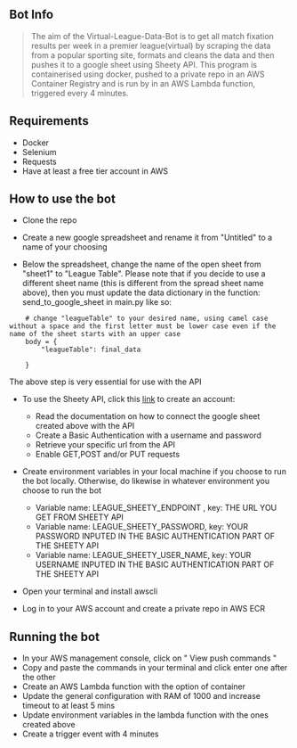 ## Bot Info

> The aim of the Virtual-League-Data-Bot is to get all match fixation results per week in a premier league(virtual) by scraping the data from a popular sporting site, formats and cleans the data and then pushes it to a google sheet using Sheety API. This program is containerised using docker, pushed to a private repo in an AWS Container Registry and is run by in an AWS Lambda function, triggered every 4 minutes.

## Requirements
- Docker
- Selenium
- Requests 
- Have at least a free tier account in AWS

## How to use the bot
- Clone the repo

- Create a new google spreadsheet and rename it from "Untitled" to a name of your choosing

- Below the spreadsheet, change the name of the open sheet from "sheet1" to "League Table". Please note that if you decide to use a different sheet name (this is different from the spread sheet name above), then you must update the data dictionary in the function: send_to_google_sheet in main.py like so:

```
    # change "leagueTable" to your desired name, using camel case without a space and the first letter must be lower case even if the name of the sheet starts with an upper case
    body = {
        "leagueTable": final_data 

    }

```
The above step is very essential for use with the API

- To use the Sheety API, click this [link](https://sheety.co/) to create an account:
   - Read the documentation on how to connect the google sheet created above with the API
   - Create a Basic Authentication with a username and password
   - Retrieve your specific url from the API
   - Enable GET,POST and/or PUT requests

- Create environment variables in your local machine if you choose to run the bot locally. Otherwise, do likewise in whatever environment you choose to run the bot
    - Variable name: LEAGUE_SHEETY_ENDPOINT , key: THE URL YOU GET FROM SHEETY API
    - Variable name: LEAGUE_SHEETY_PASSWORD, key: YOUR PASSWORD INPUTED IN THE BASIC AUTHENTICATION PART OF THE SHEETY API
    - Variable name: LEAGUE_SHEETY_USER_NAME, key: YOUR USERNAME INPUTED IN THE BASIC AUTHENTICATION PART OF THE SHEETY API

- Open your terminal and install awscli

- Log in to your AWS account and create a private repo in AWS ECR 

## Running the bot

- In your AWS management console, click on " View push commands "
- Copy and paste the commands in your terminal and click enter one after the other
- Create an AWS Lambda function with the option of container
- Update the general configuration with RAM of 1000 and increase timeout to at least 5 mins
- Update environment variables in the lambda function with the ones created above
- Create a trigger event with 4 minutes 
